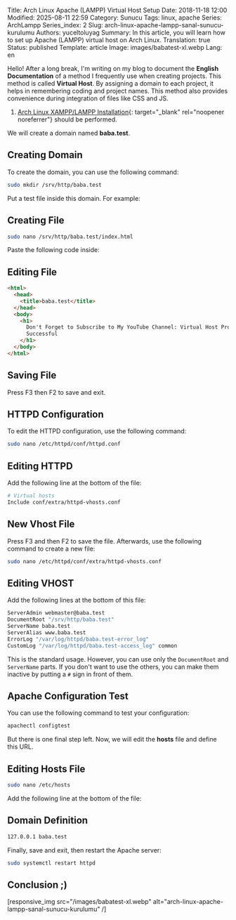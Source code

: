 Title: Arch Linux Apache (LAMPP) Virtual Host Setup
Date: 2018-11-18 12:00
Modified: 2025-08-11 22:59
Category: Sunucu
Tags: linux, apache
Series: ArchLampp
Series_index: 2
Slug: arch-linux-apache-lampp-sanal-sunucu-kurulumu
Authors: yuceltoluyag
Summary: In this article, you will learn how to set up Apache (LAMPP) virtual host on Arch Linux.
Translation: true
Status: published
Template: article
Image: images/babatest-xl.webp
Lang: en

Hello! After a long break, I'm writing on my blog to document the **English Documentation** of a method I frequently use when creating projects. This method is called **Virtual Host**. By assigning a domain to each project, it helps in remembering coding and project names. This method also provides convenience during integration of files like CSS and JS.

1. [Arch Linux XAMPP/LAMPP Installation](/tr/arch-linux-lampp-kurulumu-php7x-mariadb-mysql-phpmyadmin){: target="\_blank" rel="noopener noreferrer"} should be performed.

We will create a domain named **baba.test**.

## Creating Domain

To create the domain, you can use the following command:

```bash
sudo mkdir /srv/http/baba.test
```

Put a test file inside this domain. For example:

## Creating File

```bash
sudo nano /srv/http/baba.test/index.html
```

Paste the following code inside:

## Editing File

```html
<html>
  <head>
    <title>baba.test</title>
  </head>
  <body>
    <h1>
      Don't Forget to Subscribe to My YouTube Channel: Virtual Host Process
      Successful
    </h1>
  </body>
</html>
```

## Saving File

Press F3 then F2 to save and exit.

## HTTPD Configuration

To edit the HTTPD configuration, use the following command:

```bash
sudo nano /etc/httpd/conf/httpd.conf
```

## Editing HTTPD

Add the following line at the bottom of the file:

```bash
# Virtual hosts
Include conf/extra/httpd-vhosts.conf
```

## New Vhost File

Press F3 and then F2 to save the file. Afterwards, use the following command to create a new file:

```bash
sudo nano /etc/httpd/conf/extra/httpd-vhosts.conf
```

## Editing VHOST

Add the following lines at the bottom of this file:

```bash
ServerAdmin webmaster@baba.test
DocumentRoot "/srv/http/baba.test"
ServerName baba.test
ServerAlias www.baba.test
ErrorLog "/var/log/httpd/baba.test-error_log"
CustomLog "/var/log/httpd/baba.test-access_log" common
```

This is the standard usage. However, you can use only the `DocumentRoot` and `ServerName` parts. If you don't want to use the others, you can make them inactive by putting a `#` sign in front of them.

## Apache Configuration Test

You can use the following command to test your configuration:

```bash
apachectl configtest
```

But there is one final step left. Now, we will edit the **hosts** file and define this URL.

## Editing Hosts File

```bash
sudo nano /etc/hosts
```

Add the following line at the bottom of the file:

## Domain Definition

```bash
127.0.0.1 baba.test
```

Finally, save and exit, then restart the Apache server:

```bash
sudo systemctl restart httpd
```

## Conclusion ;)

[responsive_img src="/images/babatest-xl.webp" alt="arch-linux-apache-lampp-sanal-sunucu-kurulumu" /]
